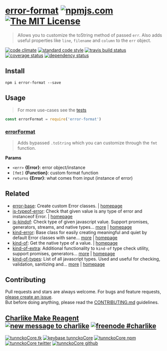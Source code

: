 # [error-format][author-www-url] [![npmjs.com][npmjs-img]][npmjs-url] [![The MIT License][license-img]][license-url] 

> Allows you to customize the toString method of passed `err`. Also adds useful properties like `line`, `filename` and `column` to the `err` object.

[![code climate][codeclimate-img]][codeclimate-url] [![standard code style][standard-img]][standard-url] [![travis build status][travis-img]][travis-url] [![coverage status][coveralls-img]][coveralls-url] [![dependency status][david-img]][david-url]

## Install
```
npm i error-format --save
```

## Usage
> For more use-cases see the [tests](./test.js)

```js
const errorFormat = require('error-format')
```

### [errorFormat](index.js#L24)

> Adds bypassed `.toString` which you can customize
through the `fmt` function.

**Params**

* `<err>` **{Error}**: error object/instance    
* `[fmt]` **{Function}**: custom format function    
* `returns` **{Error}**: what comes from input (instance of error)  

## Related
* [error-base](https://www.npmjs.com/package/error-base): Create custom Error classes. | [homepage](https://github.com/doowb/error-base)
* [is-typeof-error](https://www.npmjs.com/package/is-typeof-error): Check that given value is any type of error and instanceof Error. | [homepage](https://github.com/tunnckocore/is-typeof-error)
* [is-kindof](https://www.npmjs.com/package/is-kindof): Check type of given javascript value. Support promises, generators, streams, and native types… [more](https://www.npmjs.com/package/is-kindof) | [homepage](https://github.com/tunnckocore/is-kindof)
* [kind-error](https://www.npmjs.com/package/kind-error): Base class for easily creating meaningful and quiet by default Error classes with sane… [more](https://www.npmjs.com/package/kind-error) | [homepage](https://github.com/tunnckocore/kind-error)
* [kind-of](https://www.npmjs.com/package/kind-of): Get the native type of a value. | [homepage](https://github.com/jonschlinkert/kind-of)
* [kind-of-extra](https://www.npmjs.com/package/kind-of-extra): Additional functionality to `kind-of` type check utility, support promises, generators… [more](https://www.npmjs.com/package/kind-of-extra) | [homepage](https://github.com/tunnckocore/kind-of-extra)
* [kind-of-types](https://www.npmjs.com/package/kind-of-types): List of all javascript types. Used and useful for checking, validation, sanitizing and… [more](https://www.npmjs.com/package/kind-of-types) | [homepage](https://github.com/tunnckocore/kind-of-types)

## Contributing
Pull requests and stars are always welcome. For bugs and feature requests, [please create an issue](https://github.com/tunnckoCore/error-format/issues/new).  
But before doing anything, please read the [CONTRIBUTING.md](./CONTRIBUTING.md) guidelines.

## [Charlike Make Reagent](http://j.mp/1stW47C) [![new message to charlike][new-message-img]][new-message-url] [![freenode #charlike][freenode-img]][freenode-url]

[![tunnckoCore.tk][author-www-img]][author-www-url] [![keybase tunnckoCore][keybase-img]][keybase-url] [![tunnckoCore npm][author-npm-img]][author-npm-url] [![tunnckoCore twitter][author-twitter-img]][author-twitter-url] [![tunnckoCore github][author-github-img]][author-github-url]

[define-property]: https://github.com/jonschlinkert/jonschlinkert/define-property
[is-typeof-error]: https://github.com/tunnckocore/tunnckocore/is-typeof-error
[stacktrace-metadata]: https://github.com/tunnckocore/tunnckocore/stacktrace-metadata

[npmjs-url]: https://www.npmjs.com/package/error-format
[npmjs-img]: https://img.shields.io/npm/v/error-format.svg?label=error-format

[license-url]: https://github.com/tunnckoCore/error-format/blob/master/LICENSE
[license-img]: https://img.shields.io/badge/license-MIT-blue.svg

[codeclimate-url]: https://codeclimate.com/github/tunnckoCore/error-format
[codeclimate-img]: https://img.shields.io/codeclimate/github/tunnckoCore/error-format.svg

[travis-url]: https://travis-ci.org/tunnckoCore/error-format
[travis-img]: https://img.shields.io/travis/tunnckoCore/error-format.svg

[coveralls-url]: https://coveralls.io/r/tunnckoCore/error-format
[coveralls-img]: https://img.shields.io/coveralls/tunnckoCore/error-format.svg

[david-url]: https://david-dm.org/tunnckoCore/error-format
[david-img]: https://img.shields.io/david/tunnckoCore/error-format.svg

[standard-url]: https://github.com/feross/standard
[standard-img]: https://img.shields.io/badge/code%20style-standard-brightgreen.svg

[author-www-url]: http://www.tunnckoCore.tk
[author-www-img]: https://img.shields.io/badge/www-tunnckoCore.tk-fe7d37.svg

[keybase-url]: https://keybase.io/tunnckocore
[keybase-img]: https://img.shields.io/badge/keybase-tunnckocore-8a7967.svg

[author-npm-url]: https://www.npmjs.com/~tunnckocore
[author-npm-img]: https://img.shields.io/badge/npm-~tunnckocore-cb3837.svg

[author-twitter-url]: https://twitter.com/tunnckoCore
[author-twitter-img]: https://img.shields.io/badge/twitter-@tunnckoCore-55acee.svg

[author-github-url]: https://github.com/tunnckoCore
[author-github-img]: https://img.shields.io/badge/github-@tunnckoCore-4183c4.svg

[freenode-url]: http://webchat.freenode.net/?channels=charlike
[freenode-img]: https://img.shields.io/badge/freenode-%23charlike-5654a4.svg

[new-message-url]: https://github.com/tunnckoCore/ama
[new-message-img]: https://img.shields.io/badge/ask%20me-anything-green.svg


